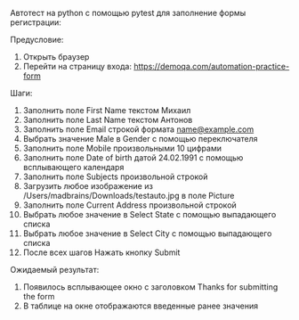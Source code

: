 Автотест на python с помощью pytest для заполнение формы регистрации:
						
Предусловие:						
1. Открыть браузер					
2. Перейти на страницу входа: https://demoqa.com/automation-practice-form				

Шаги:				
1. Заполнить поле First Name текстом Михаил			
2. Заполнить поле Last Name текстом Антонов		
3. Заполнить поле Email строкой формата name@example.com
4. Выбрать значение Male в Gender с помощью переключателя				
5. Заполнить поле Mobile произвольными 10 цифрами 							
6. Заполнить поле Date of birth датой 24.02.1991 с помощью всплывающего календаря						
7. Заполнить поле Subjects произвольной строкой
8. Загрузить любое изображение из /Users/madbrains/Downloads/testauto.jpg в поле Picture
9. Заполнить поле Current Address произвольной строкой
10. Выбрать любое значение в Select State с помощью выпадающего списка 
11. Выбрать любое значение в Select City с помощью выпадающего списка 
12. После всех шагов Нажать кнопку Submit
						
Ожидаемый результат:
1. Появилось всплывающее окно с заголовком Thanks for submitting the form 
2. В таблице на окне отображаются введенные ранее значения 
